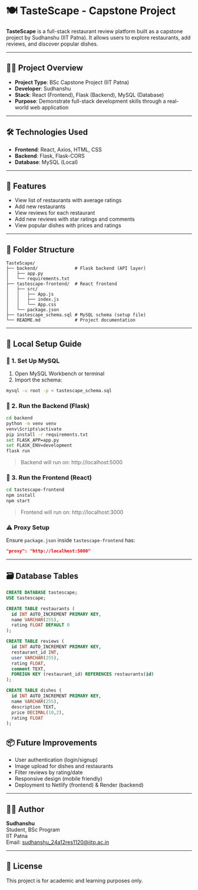 # 🍽️ TasteScape - Capstone Project

**TasteScape** is a full-stack restaurant review platform built as a capstone project by Sudhanshu (IIT Patna). It allows users to explore restaurants, add reviews, and discover popular dishes.

---

## 👨‍🎓 Project Overview
- **Project Type**: BSc Capstone Project (IIT Patna)
- **Developer**: Sudhanshu
- **Stack**: React (Frontend), Flask (Backend), MySQL (Database)
- **Purpose**: Demonstrate full-stack development skills through a real-world web application

---

## 🛠️ Technologies Used
- **Frontend**: React, Axios, HTML, CSS
- **Backend**: Flask, Flask-CORS
- **Database**: MySQL (Local)

---

## 🔧 Features
- View list of restaurants with average ratings
- Add new restaurants
- View reviews for each restaurant
- Add new reviews with star ratings and comments
- View popular dishes with prices and ratings

---

## 📁 Folder Structure
```
TasteScape/
├── backend/              # Flask backend (API layer)
│   ├── app.py
│   └── requirements.txt
├── tastescape-frontend/  # React frontend
│   ├── src/
│   │   ├── App.js
│   │   ├── index.js
│   │   └── App.css
│   └── package.json
├── tastescape_schema.sql # MySQL schema (setup file)
└── README.md             # Project documentation
```

---

## 🚀 Local Setup Guide

### 🔹 1. Set Up MySQL
1. Open MySQL Workbench or terminal
2. Import the schema:
```bash
mysql -u root -p < tastescape_schema.sql
```

### 🔹 2. Run the Backend (Flask)
```bash
cd backend
python -m venv venv
venv\Scripts\activate   
pip install -r requirements.txt
set FLASK_APP=app.py
set FLASK_ENV=development
flask run
```
> Backend will run on: http://localhost:5000

### 🔹 3. Run the Frontend (React)
```bash
cd tastescape-frontend
npm install
npm start
```
> Frontend will run on: http://localhost:3000

### ⚠️ Proxy Setup
Ensure `package.json` inside `tastescape-frontend` has:
```json
"proxy": "http://localhost:5000"
```

---

## 🗃️ Database Tables

```sql
CREATE DATABASE tastescape;
USE tastescape;

CREATE TABLE restaurants (
  id INT AUTO_INCREMENT PRIMARY KEY,
  name VARCHAR(255),
  rating FLOAT DEFAULT 0
);

CREATE TABLE reviews (
  id INT AUTO_INCREMENT PRIMARY KEY,
  restaurant_id INT,
  user VARCHAR(255),
  rating FLOAT,
  comment TEXT,
  FOREIGN KEY (restaurant_id) REFERENCES restaurants(id)
);

CREATE TABLE dishes (
  id INT AUTO_INCREMENT PRIMARY KEY,
  name VARCHAR(255),
  description TEXT,
  price DECIMAL(10,2),
  rating FLOAT
);
```

## 📦 Future Improvements
- User authentication (login/signup)
- Image upload for dishes and restaurants
- Filter reviews by rating/date
- Responsive design (mobile friendly)
- Deployment to Netlify (frontend) & Render (backend)

---

## 🧑‍💻 Author
**Sudhanshu**  
Student, BSc Program  
IIT Patna  
Email: sudhanshu_24a12res1120@iitp.ac.in

---

## 📜 License
This project is for academic and learning purposes only.
